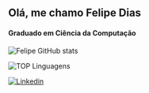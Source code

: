 
## Olá, me chamo Felipe Dias  
#### Graduado em Ciência da Computação

![Felipe GitHub stats](https://github-readme-stats.vercel.app/api?username=Felipe-Harms&show_icons=true&theme=dracula)

![TOP Linguagens](https://github-readme-stats.vercel.app/api/top-langs/?username=Felipe-Harms&layout=compact&theme=dracula)

[![Linkedin](https://img.shields.io/badge/LinkedIn-0077B5?style=for-the-badge&logo=linkedin&logoColor=white)](https://linkedin.com/in/felipe-dias-harms)


